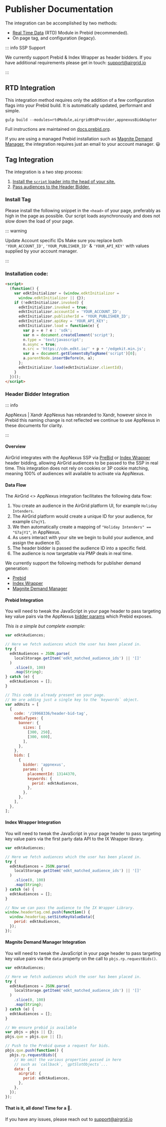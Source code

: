 # Publisher Documentation

The integration can be accomplished by two methods:

- [Real Time Data](https://docs.prebid.org/dev-docs/modules/#real-time-data-providers)
  (RTD) Module in Prebid (recommended).
- On page tag, and configuration (legacy).

::: info SSP Support

We currently support Prebid & Index Wrapper as header bidders. If you have
additional requirements please get in touch:
[support@airgrid.io](mailto:support@airgrid.io)

:::

## RTD Integration

This integration method requires only the addition of a few configuration flags
into your Prebid build. It is automatically updated, performant and simple.

```
gulp build --modules=rtdModule,airgridRtdProvider,appnexusBidAdapter
```

Full instructions are maintained on
[docs.prebid.org](https://docs.prebid.org/dev-docs/modules/airgridRtdProvider.html).

If you are using a managed Prebid installation such as
[Magnite Demand Manager](https://www.magnite.com/blog/why-prebid-makes-the-header-more-relevant-than-ever/),
the integration requires just an email to your account manager. 😃

## Tag Integration

The integration is a two step process:

1. [Install the `script` loader into the head of your site.](#install-tag)
2. [Pass audiences to the Header Bidder.](#header-bidder-integration)

### Install Tag

Please install the following snippet in the `<head>` of your page, preferably as
high in the page as possible. Our script loads asynchronously and does not slow
down the load of your page.

::: warning

Update Account specific IDs Make sure you replace both `'YOUR_ACCOUNT_ID'`,
`'YOUR_PUBLISHER_ID'` & `'YOUR_API_KEY'` with values supplied by your account
manager.

:::

### Installation code:

```html
<script>
  (function() {
    var edktInitializor = (window.edktInitializor =
      window.edktInitializor || {});
    if (!edktInitializor.invoked) {
      edktInitializor.invoked = true;
      edktInitializor.accountId = 'YOUR_ACCOUNT_ID';
      edktInitializor.publisherId = 'YOUR_PUBLISHER_ID';
      edktInitializor.apiKey = 'YOUR_API_KEY';
      edktInitializor.load = function(e) {
        var p = e ? e : 'sdk';
        var n = document.createElement('script');
        n.type = 'text/javascript';
        n.async = true;
        n.src = 'https://cdn.edkt.io/' + p + '/edgekit.min.js';
        var a = document.getElementsByTagName('script')[0];
        a.parentNode.insertBefore(n, a);
      };
      edktInitializor.load(edktInitializor.clientId);
    }
  })();
</script>
```

### Header Bidder Integration

::: info

AppNexus | Xandr AppNexus has rebranded to Xandr, however since in Prebid this
naming change is not reflected we continue to use AppNexus in these documents
for clarity.

:::

#### Overview

AirGrid integrates with the AppNexus SSP via [PreBid](http://prebid.org/) or
[Index Wrapper](https://kb.indexexchange.com/ix_library_partners_home.htm)
header bidding, allowing AirGrid audiences to be passed to the SSP in real time.
This integration does not rely on cookies or 3P cookie matching, meaning 100% of
audiences will available to activate via AppNexus.

#### Data Flow

The AirGrid <> AppNexus integration facilitates the following data flow:

1. You create an audience in the AirGrid platform UI, for example
   `Holiday Intenders`.
2. The AirGrid platform would create a unique ID for your audience, for example
   `G7ajY1`.
3. We then automatically create a mapping of `"Holiday Intenders" == "G7ajY1"`,
   in AppNexus.
4. As users interact with your site we begin to build your audience, and assign
   the audience ID.
5. The header bidder is passed the audience ID into a specific field.
6. The audience is now targetable via PMP deals in real time.

We currently support the following methods for publisher demand generation:

- [Prebid](#prebid-integration)
- [Index Wrapper](#index-wrapper-integration)
- [Magnite Demand Manager](#magnite-demand-manager-integration)

#### Prebid Integration

You will need to tweak the JavaScript in your page header to pass targeting key
value pairs via the AppNexus
[bidder params](http://prebid.org/dev-docs/bidders#appnexus) which Prebid
exposes.

_This is a simple but complete example:_

```javascript
var edktAudiences;

// Here we fetch audiences which the user has been placed in.
try {
  edktAudiences = JSON.parse(
    localStorage.getItem('edkt_matched_audience_ids') || '[]'
  )
    .slice(0, 100)
    .map(String);
} catch (e) {
  edktAudiences = [];
}

// This code is already present on your page.
// We are adding just a single key to the `keywords` object.
var adUnits = [
  {
    code: '/19968336/header-bid-tag',
    mediaTypes: {
      banner: {
        sizes: [
          [300, 250],
          [300, 600],
        ],
      },
    },
    bids: [
      {
        bidder: 'appnexus',
        params: {
          placementId: 13144370,
          keywords: {
            perid: edktAudiences,
          },
        },
      },
    ],
  },
];
```

#### Index Wrapper Integration

You will need to tweak the JavaScript in your page header to pass targeting key
value pairs via the first party data API to the IX Wrapper library.

```javascript
var edktAudiences;

// Here we fetch audiences which the user has been placed in.
try {
  edktAudiences = JSON.parse(
    localStorage.getItem('edkt_matched_audience_ids') || '[]'
  )
    .slice(0, 100)
    .map(String);
} catch (e) {
  edktAudiences = [];
}

// Now we can pass the audience to the IX Wrapper Library.
window.headertag.cmd.push(function() {
  window.headertag.setSiteKeyValueData({
    perid: edktAudiences,
  });
});
```

#### Magnite Demand Manager Integration

You will need to tweak the JavaScript in your page header to pass targeting key
value pairs via the `data` property on the call to `pbjs.rp.requestBids()`.

```javascript
var edktAudiences;

// Here we fetch audiences which the user has been placed in.
try {
  edktAudiences = JSON.parse(
    localStorage.getItem('edkt_matched_audience_ids') || '[]'
  )
    .slice(0, 100)
    .map(String);
} catch (e) {
  edktAudiences = [];
}

// We ensure prebid is available
var pbjs = pbjs || {};
pbjs.que = pbjs.que || [];

// Push to the Prebid queue a request for bids.
pbjs.que.push(function() {
  pbjs.rp.requestBids({
    // We omit the various properties passed in here
    // such as `callback`, `gptSlotObjects`...
    data: {
      airgrid: {
        perid: edktAudiences,
      },
    },
  });
});
```

#### That is it, all done! Time for a 🍺.

If you have any issues, please reach out to
[support@airgrid.io](mailto:support@airgrid.io)
